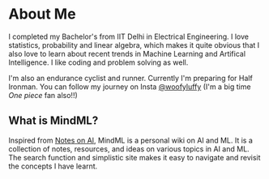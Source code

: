 # About Me

I completed my Bachelor's from IIT Delhi in Electrical Engineering. I love statistics, probability and linear algebra, which makes it quite obvious that I also love to learn about recent trends in Machine Learning and Artifical Intelligence. I like coding and problem solving as well. 

I'm also an endurance cyclist and runner. Currently I'm preparing for Half Ironman. You can follow my journey on Insta [@woofyluffy](https://www.instagram.com/woofyluffy) (I'm a big time _One piece_ fan also!!)

## What is MindML?

Inspired from [Notes on AI](https://notesonai.com/Notes+on+AI), MindML is a personal wiki on AI and ML. It is a collection of notes, resources, and ideas on various topics in AI and ML. The search function and simplistic site makes it easy to navigate and revisit the concepts I have learnt.